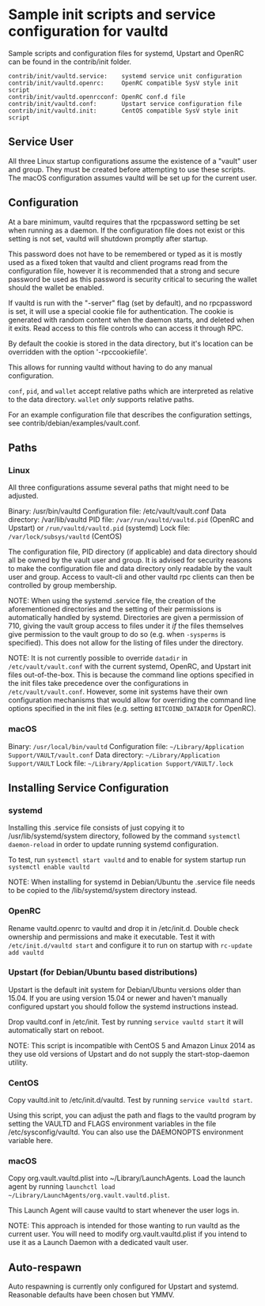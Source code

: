Sample init scripts and service configuration for vaultd
==========================================================

Sample scripts and configuration files for systemd, Upstart and OpenRC
can be found in the contrib/init folder.

    contrib/init/vaultd.service:    systemd service unit configuration
    contrib/init/vaultd.openrc:     OpenRC compatible SysV style init script
    contrib/init/vaultd.openrcconf: OpenRC conf.d file
    contrib/init/vaultd.conf:       Upstart service configuration file
    contrib/init/vaultd.init:       CentOS compatible SysV style init script

Service User
---------------------------------

All three Linux startup configurations assume the existence of a "vault" user
and group.  They must be created before attempting to use these scripts.
The macOS configuration assumes vaultd will be set up for the current user.

Configuration
---------------------------------

At a bare minimum, vaultd requires that the rpcpassword setting be set
when running as a daemon.  If the configuration file does not exist or this
setting is not set, vaultd will shutdown promptly after startup.

This password does not have to be remembered or typed as it is mostly used
as a fixed token that vaultd and client programs read from the configuration
file, however it is recommended that a strong and secure password be used
as this password is security critical to securing the wallet should the
wallet be enabled.

If vaultd is run with the "-server" flag (set by default), and no rpcpassword is set,
it will use a special cookie file for authentication. The cookie is generated with random
content when the daemon starts, and deleted when it exits. Read access to this file
controls who can access it through RPC.

By default the cookie is stored in the data directory, but it's location can be overridden
with the option '-rpccookiefile'.

This allows for running vaultd without having to do any manual configuration.

`conf`, `pid`, and `wallet` accept relative paths which are interpreted as
relative to the data directory. `wallet` *only* supports relative paths.

For an example configuration file that describes the configuration settings,
see contrib/debian/examples/vault.conf.

Paths
---------------------------------

### Linux

All three configurations assume several paths that might need to be adjusted.

Binary:              /usr/bin/vaultd
Configuration file:  /etc/vault/vault.conf
Data directory:      /var/lib/vaultd
PID file:            `/var/run/vaultd/vaultd.pid` (OpenRC and Upstart) or `/run/vaultd/vaultd.pid` (systemd)
Lock file:           `/var/lock/subsys/vaultd` (CentOS)

The configuration file, PID directory (if applicable) and data directory
should all be owned by the vault user and group.  It is advised for security
reasons to make the configuration file and data directory only readable by the
vault user and group.  Access to vault-cli and other vaultd rpc clients
can then be controlled by group membership.

NOTE: When using the systemd .service file, the creation of the aforementioned
directories and the setting of their permissions is automatically handled by
systemd. Directories are given a permission of 710, giving the vault group
access to files under it _if_ the files themselves give permission to the
vault group to do so (e.g. when `-sysperms` is specified). This does not allow
for the listing of files under the directory.

NOTE: It is not currently possible to override `datadir` in
`/etc/vault/vault.conf` with the current systemd, OpenRC, and Upstart init
files out-of-the-box. This is because the command line options specified in the
init files take precedence over the configurations in
`/etc/vault/vault.conf`. However, some init systems have their own
configuration mechanisms that would allow for overriding the command line
options specified in the init files (e.g. setting `BITCOIND_DATADIR` for
OpenRC).

### macOS

Binary:              `/usr/local/bin/vaultd`
Configuration file:  `~/Library/Application Support/VAULT/vault.conf`
Data directory:      `~/Library/Application Support/VAULT`
Lock file:           `~/Library/Application Support/VAULT/.lock`

Installing Service Configuration
-----------------------------------

### systemd

Installing this .service file consists of just copying it to
/usr/lib/systemd/system directory, followed by the command
`systemctl daemon-reload` in order to update running systemd configuration.

To test, run `systemctl start vaultd` and to enable for system startup run
`systemctl enable vaultd`

NOTE: When installing for systemd in Debian/Ubuntu the .service file needs to be copied to the /lib/systemd/system directory instead.

### OpenRC

Rename vaultd.openrc to vaultd and drop it in /etc/init.d.  Double
check ownership and permissions and make it executable.  Test it with
`/etc/init.d/vaultd start` and configure it to run on startup with
`rc-update add vaultd`

### Upstart (for Debian/Ubuntu based distributions)

Upstart is the default init system for Debian/Ubuntu versions older than 15.04. If you are using version 15.04 or newer and haven't manually configured upstart you should follow the systemd instructions instead.

Drop vaultd.conf in /etc/init.  Test by running `service vaultd start`
it will automatically start on reboot.

NOTE: This script is incompatible with CentOS 5 and Amazon Linux 2014 as they
use old versions of Upstart and do not supply the start-stop-daemon utility.

### CentOS

Copy vaultd.init to /etc/init.d/vaultd. Test by running `service vaultd start`.

Using this script, you can adjust the path and flags to the vaultd program by
setting the VAULTD and FLAGS environment variables in the file
/etc/sysconfig/vaultd. You can also use the DAEMONOPTS environment variable here.

### macOS

Copy org.vault.vaultd.plist into ~/Library/LaunchAgents. Load the launch agent by
running `launchctl load ~/Library/LaunchAgents/org.vault.vaultd.plist`.

This Launch Agent will cause vaultd to start whenever the user logs in.

NOTE: This approach is intended for those wanting to run vaultd as the current user.
You will need to modify org.vault.vaultd.plist if you intend to use it as a
Launch Daemon with a dedicated vault user.

Auto-respawn
-----------------------------------

Auto respawning is currently only configured for Upstart and systemd.
Reasonable defaults have been chosen but YMMV.
